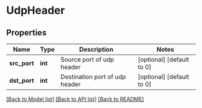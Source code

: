 # UdpHeader

## Properties
Name | Type | Description | Notes
------------ | ------------- | ------------- | -------------
**src_port** | **int** | Source port of udp header | [optional] [default to 0]
**dst_port** | **int** | Destination port of udp header | [optional] [default to 0]

[[Back to Model list]](../README.md#documentation-for-models) [[Back to API list]](../README.md#documentation-for-api-endpoints) [[Back to README]](../README.md)

